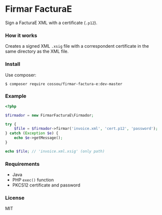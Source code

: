 # Firmar FacturaE 

Sign a FacturaE XML with a certificate (`.p12`).

### How it works

Creates a signed XML `.xsig` file with a correspondent certificate in the same directory as the XML file.

### Install

Use composer:

```
$ composer require cossou/firmar-factura-e:dev-master
```

### Example

```php
<?php

$firmador = new FirmarFacturaE\Firmador;

try {
    $file = $firmador->firmar('invoice.xml', 'cert.p12', 'password');
} catch (Exception $e) {
    echo $e->getMessage();
}

echo $file; // 'invoice.xml.xsig' (only path)

```

### Requirements

* Java 
* PHP `exec()` function
* PKCS12 certificate and password

### License

MIT
